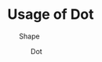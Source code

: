 # Usage of Dot

<ol style="list-style-type: none;">
  <li style="list-style-type: none;">Shape</li>
    <ol style="list-style-type: none;">
      <li style="list-style-type: none;">Dot<li>
    </ol>
</ol>
